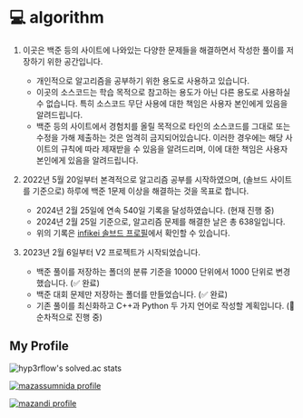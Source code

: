 # 💻 algorithm

1. 이곳은 백준 등의 사이트에 나와있는 다양한 문제들을 해결하면서 작성한 풀이를 저장하기 위한 공간입니다.

    - 개인적으로 알고리즘을 공부하기 위한 용도로 사용하고 있습니다.
    - 이곳의 소스코드는 학습 목적으로 참고하는 용도가 아닌 다른 용도로 사용하실 수 없습니다. 특히 소스코드 무단 사용에 대한 책임은 사용자 본인에게 있음을 알려드립니다.
    - 백준 등의 사이트에서 경험치를 올릴 목적으로 타인의 소스코드를 그대로 또는 수정을 가해 제출하는 것은 엄격히 금지되어있습니다. 이러한 경우에는 해당 사이트의 규칙에 따라 제재받을 수 있음을 알려드리며, 이에 대한 책임은 사용자 본인에게 있음을 알려드립니다.

2. 2022년 5월 20일부터 본격적으로 알고리즘 공부를 시작하였으며, (솔브드 사이트를 기준으로) 하루에 백준 1문제 이상을 해결하는 것을 목표로 합니다.

    - 2024년 2월 25일에 연속 540일 기록을 달성하였습니다. (현재 진행 중)
    - 2024년 2월 25일 기준으로, 알고리즘 문제를 해결한 날은 총 638일입니다.
    - 위의 기록은 [infikei 솔브드 프로필](https://solved.ac/profile/infikei)에서 확인할 수 있습니다.

3. 2023년 2월 6일부터 V2 프로젝트가 시작되었습니다.

    - 백준 풀이를 저장하는 폴더의 분류 기준을 10000 단위에서 1000 단위로 변경했습니다. (✅ 완료)
    - 백준 대회 문제만 저장하는 폴더를 만들었습니다. (✅ 완료)
    - 기존 풀이를 최신화하고 C++과 Python 두 가지 언어로 작성할 계획입니다. (🔄 순차적으로 진행 중)

## My Profile

![hyp3rflow's solved.ac stats](https://github-readme-solvedac.hyp3rflow.vercel.app/api/?handle=infikei)

[![mazassumnida profile](http://mazassumnida.wtf/api/v2/generate_badge?boj=infikei)](https://solved.ac/profile/infikei)

[![mazandi profile](http://mazandi.herokuapp.com/api?handle=infikei&theme=dark)](https://solved.ac/profile/infikei)
